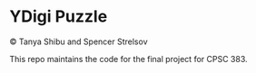# YDigi Puzzle
© Tanya Shibu and Spencer Strelsov

This repo maintains the code for the final project for CPSC 383.
